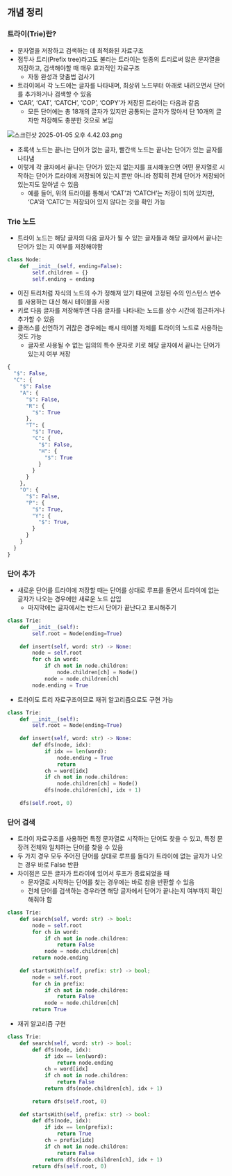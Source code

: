 ## 개념 정리

### 트라이(Trie)란?

- 문자열을 저장하고 검색하는 데 최적화된 자료구조
- 접두사 트리(Prefix tree)라고도 불리는 트라이는 일종의 트리로써 많은 문자열을 저장하고, 검색해야할 때 매우 효과적인 자료구조
    - 자동 완성과 맞춤법 검사기
- 트라이에서 각 노드에는 글자를 나타내며, 최상위 노드부터 아래로 내려오면서 단어를 추가하거나 검색할 수 있음
- ‘CAR’, ‘CAT’, ‘CATCH’, ‘COP’, ‘COPY’가 저장된 트라이는 다음과 같음
    - 모든 단어에는 총 18개의 글자가 있지만 공통되는 글자가 많아서 단 10개의 글자만 저장해도 충분한 것으로 보임

![스크린샷 2025-01-05 오후 4.42.03.png](https://prod-files-secure.s3.us-west-2.amazonaws.com/0c79766f-e6e5-47fb-bb1f-6711656123dd/618be81b-c95d-4ce4-9613-1d24d60ad0b7/%E1%84%89%E1%85%B3%E1%84%8F%E1%85%B3%E1%84%85%E1%85%B5%E1%86%AB%E1%84%89%E1%85%A3%E1%86%BA_2025-01-05_%E1%84%8B%E1%85%A9%E1%84%92%E1%85%AE_4.42.03.png)

- 초록색 노드는 끝나는 단어가 없는 글자, 빨간색 노드는 끝나는 단어가 있는 글자를 나타냄
- 이렇게 각 글자에서 끝나는 단어가 있는지 없는지를 표시해놓으면 어떤 문자열로 시작하는 단어가 트라이에 저장되어 있는지 뿐만 아니라 정확히 전체 단어가 저장되어 있는지도 알아낼 수 있음
    - 예를 들어, 위의 트라이를 통해서 ‘CAT’과 ‘CATCH’는 저장이 되어 있지만, ‘CA’와 ‘CATC’는 저장되어 있지 않다는 것을 확인 가능

### Trie 노드

- 트라이 노드는 해당 글자의 다음 글자가 될 수 있는 글자들과 해당 글자에서 끝나는 단어가 있는 지 여부를 저장해야함

```python
class Node:
	def __init__(self, ending=False):
		self.children = {}
		self.ending = ending
```

- 이진 트리처럼 자식의 노드의 수가 정해져 있기 때문에 고정된 수의 인스턴스 변수를 사용하는 대신 해시 테이블을 사용
- 키로 다음 글자를 저장해두면 다음 글자를 나타내는 노드를 상수 시간에 접근하거나 추가할 수 있음
- 클래스를 선언하기 귀찮은 경우에는 해시 테이블 자체를 트라이의 노드로 사용하는 것도 가능
    - 글자로 사용될 수 없는 임의의 특수 문자로 키로 해당 글자에서 끝나는 단어가 있는지 여부 저장

```python
{
  "$": False,
  "C": {
    "$": False
    "A": {
      "$": False,
      "R": {
        "$": True
      },
      "T": {
        "$": True,
        "C": {
          "$": False,
          "H": {
            "$": True
          }
        }
      }
    },
    "O": {
      "$": False,
      "P": {
        "$": True,
        "Y": {
          "$": True,
        }
      }
    }
  }
}
```

### 단어 추가

- 새로운 단어를 트라이에 저장할 때는 단어를 상대로 루프를 돌면서 트라이에 없는 글자가 나오는 경우에만 새로운 노드 삽입
    - 마지막에는 글자에서는 반드시 단어가 끝난다고 표시해주기

```python
class Trie:
	def __init__(self):
		self.root = Node(ending=True)
		
	def insert(self, word: str) -> None:
		node = self.root
		for ch in word:
			if ch not in node.children:
				node.children[ch] = Node()
			node = node.children[ch]
		node.ending = True
```

- 트라이도 트리 자료구조이므로 재귀 알고리즘으로도 구현 가능

```python
class Trie:
	def __init__(self):
		self.root = Node(ending=True)
		
	def insert(self, word: str) -> None:
		def dfs(node, idx):
			if idx == len(word):
				node.ending = True
				return
			ch = word[idx]
			if ch not in node.children:
				node.children[ch] = Node()
			dfs(node.children[ch], idx + 1)
	
	dfs(self.root, 0)
```

### 단어 검색

- 트라이 자료구조를 사용하면 특정 문자열로 시작하는 단어도 찾을 수 있고, 특정 문장려 전체와 일치하는 단어를 찾을 수 있음
- 두 가지 경우 모두 주어진 단어를 상대로 루프를 돌다가 트라이에 없는 글자가 나오는 경우 바로 False 반환
- 차이점은 모든 글자가 트라이에 있어서 루프가 종료되었을 때
    - 문자열로 시작하는 단어를 찾는 경우에는 바로 참을 반환할 수 있음
    - 전체 단어를 검색하는 경우라면 해당 글자에서 단어가 끝나는지 여부까지 확인해줘야 함

```python
class Trie:
	def search(self, word: str) -> bool:
		node = self.root
		for ch in word:
			if ch not in node.children:
				return False
			node = node.children[ch]
		return node.ending
		
	def startsWith(self, prefix: str) -> bool;
		node = self.root
		for ch in prefix:
			if ch not in node.children:
				return False
			node = node.children[ch]
		return True
```

- 재귀 알고리즘 구현

```python
class Trie:
	def search(self, word: str) -> bool:
		def dfs(node, idx):
			if idx == len(word):
				return node.ending
			ch = word[idx]
			if ch not in node.children:
				return False
			return dfs(node.children[ch], idx + 1)
			
		return dfs(self.root, 0)
		
	def startsWith(self, prefix: str) -> bool:
		def dfs(node, idx):
			if idx == len(prefix):
				return True
			ch = prefix[idx]
			if ch not in node.children:
				return False
			return dfs(node.children[ch], idx + 1)
		return dfs(self.root, 0)
```